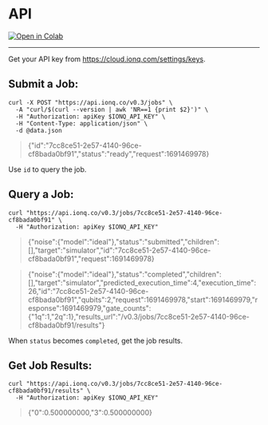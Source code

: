 # API

[![Open in Colab](https://colab.research.google.com/assets/colab-badge.svg)](https://colab.research.google.com/github/ionq-samples/getting-started/blob/main/curl/main.ipynb)

---

Get your API key from <https://cloud.ionq.com/settings/keys>.

## Submit a Job:

```shell
curl -X POST "https://api.ionq.co/v0.3/jobs" \
  -A "curl/$(curl --version | awk 'NR==1 {print $2}')" \
  -H "Authorization: apiKey $IONQ_API_KEY" \
  -H "Content-Type: application/json" \
  -d @data.json
```

> {"id":"7cc8ce51-2e57-4140-96ce-cf8bada0bf91","status":"ready","request":1691469978}

Use `id` to query the job.

## Query a Job:

```shell
curl "https://api.ionq.co/v0.3/jobs/7cc8ce51-2e57-4140-96ce-cf8bada0bf91" \
  -H "Authorization: apiKey $IONQ_API_KEY"
```

> {"noise":{"model":"ideal"},"status":"submitted","children":[],"target":"simulator","id":"7cc8ce51-2e57-4140-96ce-cf8bada0bf91","request":1691469978}

> {"noise":{"model":"ideal"},"status":"completed","children":[],"target":"simulator","predicted_execution_time":4,"execution_time":26,"id":"7cc8ce51-2e57-4140-96ce-cf8bada0bf91","qubits":2,"request":1691469978,"start":1691469979,"response":1691469979,"gate_counts":{"1q":1,"2q":1},"results_url":"/v0.3/jobs/7cc8ce51-2e57-4140-96ce-cf8bada0bf91/results"}

When `status` becomes `completed`, get the job results.

## Get Job Results:

```shell
curl "https://api.ionq.co/v0.3/jobs/7cc8ce51-2e57-4140-96ce-cf8bada0bf91/results" \
  -H "Authorization: apiKey $IONQ_API_KEY"
```

> {"0":0.500000000,"3":0.500000000}
